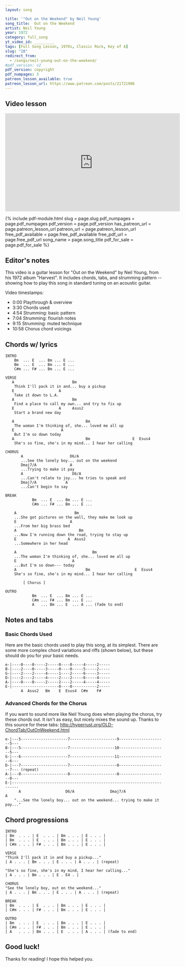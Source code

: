 ```yaml
---
layout: song

title: '"Out on the Weekend" by Neil Young'
song_title:  Out on the Weekend
artist: Neil Young
year: 1972
category: full_song
yt_video_id: _________
tags: [Full Song Lesson, 1970s, Classic Rock, Key of A]
slug: "28"
redirect_from:
  - /songs/neil-young-out-on-the-weekend/
#pdf_version: v2
pdf_version: copyright
pdf_numpages: 3
patreon_lesson_available: true
patreon_lesson_url: https://www.patreon.com/posts/21721986
---
```


<!-- https://www.patreon.com/posts/27089906 -->

## Video lesson

<iframe width="560" height="315" src="https://www.youtube.com/embed/PbKgfvlDrow?showinfo=0" frameborder="0" allowfullscreen></iframe>

{% include pdf-module.html slug = page.slug pdf_numpages = page.pdf_numpages pdf_version = page.pdf_version has_patreon_url = page.patreon_lesson_url patreon_url = page.patreon_lesson_url free_pdf_available = page.free_pdf_available free_pdf_url = page.free_pdf_url song_name = page.song_title pdf_for_sale = page.pdf_for_sale %}

## Editor's notes

This video is a guitar lesson for "Out on the Weekend" by Neil Young, from his 1972 album "Harvest". It includes chords, tabs, and strumming pattern -- showing how to play this song in standard tuning on an acoustic guitar.

Video timestamps:

- 0:00 Playthrough & overview
- 3:30 Chords used
- 4:54 Strumming: basic pattern
- 7:04 Strumming: flourish notes
- 9:15 Strumming: muted technique
- 10:58 Chorus chord voicings

## Chords w/ lyrics

    INTRO
        Bm  ... E  ... Bm ... E ...
        Bm  ... E  ... Bm ... E ...    
        C#m ... F# ... Bm ... E ...

    VERSE
       A                          Bm
        Think I'll pack it in and... buy a pickup
       E                    A
        Take it down to L.A.
       A                          Bm
        Find a place to call my own... and try to fix up
       E                    A     Asus2
        Start a brand new day

       A                                Bm
        The woman I'm thinking of, she... loved me all up
       E                     A
        But I'm so down today
       A                                Bm                   E  Esus4
        She's so fine, she's in my mind... I hear her calling

    CHORUS    
           A                     D6/A
           ...See the lonely boy... out on the weekend
           Dmaj7/A               A
           ...Trying to make it pay
           A                      D6/A
           ...Can't relate to joy... he tries to speak and
           Dmaj7/A             A
           ...Can't begin to say

    BREAK
                Bm  ... E  ... Bm ... E ...
                C#m ... F# ... Bm ... E ...

        A                          Bm
        ...She got pictures on the wall, they make me look up
        E                        A
        ...From her big brass bed
        A                            Bm
        ...Now I'm running down the road, trying to stay up
        E                       A  Asus2
        ...Somewhere in her head

        A                                  Bm
        ...The woman I'm thinking of, she... loved me all up
        E                         A
        ...But I'm so down--- today
        A                               Bm                    E  Esus4
        She's so fine, she's in my mind... I hear her calling

            [ Chorus ]

    OUTRO
                Bm  ... E  ... Bm ... E ...
                C#m ... F# ... Bm ... E ...
                A   ... Bm ... E  ... A ... (fade to end)

## Notes and tabs

### Basic Chords Used
Here are the basic chords used to play this song, at its simplest. There are some more complex chord variations and riffs (shown below), but these should do you for your basic needs.

    e-|----0----0-----2-----0----0-----4-----2-----
    B-|----2----0-----3-----0----0-----5-----2-----
    G-|----2----2-----4-----1----2-----6-----3-----
    D-|----2----2-----4-----2----2-----6-----4-----
    A-|----0----0-----2-----2----2-----4-----4-----
    E-|---------------------0----0-----------2-----
           A  Asus2   Bm    E  Esus4  C#m    F#

### Advanced Chords for the Chorus
If you want to sound more like Neil Young does when playing the chorus, try these chords out. It isn't as easy, but nicely mixes the sound up. Thanks to this source for these tabs: http://hyperrust.org/OLD-ChordTab/OutOnWeekend.html

    e-|---5---------------------7---------------------9---------------------5---
    B-|---5---------------------7--------------------10---------------------5---
    G-|---6---------------------7--------------------11---------------------6---
    D-|---7---------------------7---------------------0---------------------7--- (repeat)
    A-|---0---------------------0---------------------0---------------------0---
    E-|-------------------------------------------------------------------------
          A                    D6/A                Dmaj7/A                  A
        "...See the lonely boy... out on the weekend... trying to make it pay..."

## Chord progressions

    INTRO
    | Bm  . . . | E  . . . | Bm . . . | E . . . |
    | Bm  . . . | E  . . . | Bm . . . | E . . . |
    | C#m . . . | F# . . . | Bm . . . | E . . . |

    VERSE
    "Think I'll pack it in and buy a pickup..."
    | A . . . | Bm . . . | E . . . | A . . . | (repeat)

    "She's so fine, she's in my mind, I hear her calling..."
    | A . . . | Bm . . . | E . E4 . |

    CHORUS
    "See the lonely boy, out on the weekend..."
    | A . . . | Bm . . . | E . . . | A . . . | (repeat)

    BREAK
    | Bm  . . . | E  . . . | Bm . . . | E . . . |
    | C#m . . . | F# . . . | Bm . . . | E . . . |

    OUTRO
    | Bm  . . . | E  . . . | Bm . . . | E . . . |
    | C#m . . . | F# . . . | Bm . . . | E . . . |
    | A   . . . | Bm . . . | E  . . . | A . . . | (fade to end)

## Good luck!

Thanks for reading! I hope this helped you.
